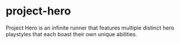 # project-hero
Project Hero is an infinite runner that features multiple distinct hero playstyles that each boast their own unique abilities.
